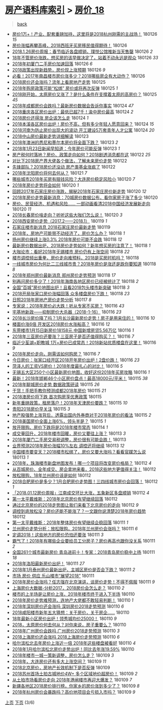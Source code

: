 [房产语料库索引](../../README.md)  > [房价_18](房价_18.md)
====
> [back](../README.md)

- [房价1万+！产业、配套重磅加持，这里将是2018杭州刚需的主战场！](http://jkwz.applinzi.com/ittc/7062991602815861777.html#%E6%88%BF%E4%BB%B71%E4%B8%87%2B%EF%BC%81%E4%BA%A7%E4%B8%9A%E3%80%81%E9%85%8D%E5%A5%97%E9%87%8D%E7%A3%85%E5%8A%A0%E6%8C%81%EF%BC%8C%E8%BF%99%E9%87%8C%E5%B0%86%E6%98%AF2018%E6%9D%AD%E5%B7%9E%E5%88%9A%E9%9C%80%E7%9A%84%E4%B8%BB%E6%88%98%E5%9C%BA%EF%BC%81) 180126 *15* 
- [房价涨幅再攀高峰，2018西班牙买房移民值得期待！](http://jkwz.applinzi.com/ittc/7062944832786269191.html#%E6%88%BF%E4%BB%B7%E6%B6%A8%E5%B9%85%E5%86%8D%E6%94%80%E9%AB%98%E5%B3%B0%EF%BC%8C2018%E8%A5%BF%E7%8F%AD%E7%89%99%E4%B9%B0%E6%88%BF%E7%A7%BB%E6%B0%91%E5%80%BC%E5%BE%97%E6%9C%9F%E5%BE%85%EF%BC%81) 180126  
- [2018.1.26房价周报：春节临近各盘顺销，璞悦公馆推新当天售罄](http://jkwz.applinzi.com/ittc/7062910975055758352.html#2018.1.26%E6%88%BF%E4%BB%B7%E5%91%A8%E6%8A%A5%EF%BC%9A%E6%98%A5%E8%8A%82%E4%B8%B4%E8%BF%91%E5%90%84%E7%9B%98%E9%A1%BA%E9%94%80%EF%BC%8C%E7%92%9E%E6%82%A6%E5%85%AC%E9%A6%86%E6%8E%A8%E6%96%B0%E5%BD%93%E5%A4%A9%E5%94%AE%E7%BD%84) 180126 *2* 
- [18年不管房价涨跌，想买房的该早做决定了，站着不动永远是观众](http://jkwz.applinzi.com/ittc/7061445667438724103.html#18%E5%B9%B4%E4%B8%8D%E7%AE%A1%E6%88%BF%E4%BB%B7%E6%B6%A8%E8%B7%8C%EF%BC%8C%E6%83%B3%E4%B9%B0%E6%88%BF%E7%9A%84%E8%AF%A5%E6%97%A9%E5%81%9A%E5%86%B3%E5%AE%9A%E4%BA%86%EF%BC%8C%E7%AB%99%E7%9D%80%E4%B8%8D%E5%8A%A8%E6%B0%B8%E8%BF%9C%E6%98%AF%E8%A7%82%E4%BC%97) 180126 *33* 
- [2018年初厦门二手房价加速回落](http://jkwz.applinzi.com/ittc/7062900673257931782.html#2018%E5%B9%B4%E5%88%9D%E5%8E%A6%E9%97%A8%E4%BA%8C%E6%89%8B%E6%88%BF%E4%BB%B7%E5%8A%A0%E9%80%9F%E5%9B%9E%E8%90%BD) 180126 *6* 
- [2018政策出现新趋势，房价现上涨预期](http://jkwz.applinzi.com/ittc/7062899934485808145.html#2018%E6%94%BF%E7%AD%96%E5%87%BA%E7%8E%B0%E6%96%B0%E8%B6%8B%E5%8A%BF%EF%BC%8C%E6%88%BF%E4%BB%B7%E7%8E%B0%E4%B8%8A%E6%B6%A8%E9%A2%84%E6%9C%9F) 180126 *9* 
- [必看！2017年南昌楼市房价涨多少？2018哪些房企有大动作？](http://jkwz.applinzi.com/ittc/7062893778170283025.html#%E5%BF%85%E7%9C%8B%EF%BC%812017%E5%B9%B4%E5%8D%97%E6%98%8C%E6%A5%BC%E5%B8%82%E6%88%BF%E4%BB%B7%E6%B6%A8%E5%A4%9A%E5%B0%91%EF%BC%9F2018%E5%93%AA%E4%BA%9B%E6%88%BF%E4%BC%81%E6%9C%89%E5%A4%A7%E5%8A%A8%E4%BD%9C%EF%BC%9F) 180126  
- [2018房价还会涨吗？流年上看房地产走势](http://jkwz.applinzi.com/ittc/7062475251663766534.html#2018%E6%88%BF%E4%BB%B7%E8%BF%98%E4%BC%9A%E6%B6%A8%E5%90%97%EF%BC%9F%E6%B5%81%E5%B9%B4%E4%B8%8A%E7%9C%8B%E6%88%BF%E5%9C%B0%E4%BA%A7%E8%B5%B0%E5%8A%BF) 180125  
- [2018年购房政策可能“松绑” 房价或将再次反弹](http://jkwz.applinzi.com/ittc/7062453606161056784.html#2018%E5%B9%B4%E8%B4%AD%E6%88%BF%E6%94%BF%E7%AD%96%E5%8F%AF%E8%83%BD%E2%80%9C%E6%9D%BE%E7%BB%91%E2%80%9D+%E6%88%BF%E4%BB%B7%E6%88%96%E5%B0%86%E5%86%8D%E6%AC%A1%E5%8F%8D%E5%BC%B9) 180125 *1* 
- [2018刚开始，太原房价又涨了？是什么条件在支撑着太原的高房价？](http://jkwz.applinzi.com/ittc/7062179913577006096.html#2018%E5%88%9A%E5%BC%80%E5%A7%8B%EF%BC%8C%E5%A4%AA%E5%8E%9F%E6%88%BF%E4%BB%B7%E5%8F%88%E6%B6%A8%E4%BA%86%EF%BC%9F%E6%98%AF%E4%BB%80%E4%B9%88%E6%9D%A1%E4%BB%B6%E5%9C%A8%E6%94%AF%E6%92%91%E7%9D%80%E5%A4%AA%E5%8E%9F%E7%9A%84%E9%AB%98%E6%88%BF%E4%BB%B7%EF%BC%9F) 180125 *45* 
- [2018年成都房价会跌吗？最新房价数据会告诉你事实](http://jkwz.applinzi.com/ittc/7062273399215096843.html#2018%E5%B9%B4%E6%88%90%E9%83%BD%E6%88%BF%E4%BB%B7%E4%BC%9A%E8%B7%8C%E5%90%97%EF%BC%9F%E6%9C%80%E6%96%B0%E6%88%BF%E4%BB%B7%E6%95%B0%E6%8D%AE%E4%BC%9A%E5%91%8A%E8%AF%89%E4%BD%A0%E4%BA%8B%E5%AE%9E) 180124 *47* 
- [2018重庆各区房价出炉：最低已超7千！渝中房价最高](http://jkwz.applinzi.com/ittc/7062228490231743504.html#2018%E9%87%8D%E5%BA%86%E5%90%84%E5%8C%BA%E6%88%BF%E4%BB%B7%E5%87%BA%E7%82%89%EF%BC%9A%E6%9C%80%E4%BD%8E%E5%B7%B2%E8%B6%857%E5%8D%83%EF%BC%81%E6%B8%9D%E4%B8%AD%E6%88%BF%E4%BB%B7%E6%9C%80%E9%AB%98) 180124 *2* 
- [2018房价还得涨 房企该怎么走](http://jkwz.applinzi.com/ittc/7062207516883026954.html#2018%E6%88%BF%E4%BB%B7%E8%BF%98%E5%BE%97%E6%B6%A8+%E6%88%BF%E4%BC%81%E8%AF%A5%E6%80%8E%E4%B9%88%E8%B5%B0) 180124 *1* 
- [2018本溪各区房价出炉！房价不高，但有多少年轻人愿意回来？](http://jkwz.applinzi.com/ittc/7062142468835771399.html#2018%E6%9C%AC%E6%BA%AA%E5%90%84%E5%8C%BA%E6%88%BF%E4%BB%B7%E5%87%BA%E7%82%89%EF%BC%81%E6%88%BF%E4%BB%B7%E4%B8%8D%E9%AB%98%EF%BC%8C%E4%BD%86%E6%9C%89%E5%A4%9A%E5%B0%91%E5%B9%B4%E8%BD%BB%E4%BA%BA%E6%84%BF%E6%84%8F%E5%9B%9E%E6%9D%A5%EF%BC%9F) 180124 *15* 
- [2018河南为防止房价出现大的波动 开工建设5万套青年人才公寓](http://jkwz.applinzi.com/ittc/7062106603820418059.html#2018%E6%B2%B3%E5%8D%97%E4%B8%BA%E9%98%B2%E6%AD%A2%E6%88%BF%E4%BB%B7%E5%87%BA%E7%8E%B0%E5%A4%A7%E7%9A%84%E6%B3%A2%E5%8A%A8+%E5%BC%80%E5%B7%A5%E5%BB%BA%E8%AE%BE5%E4%B8%87%E5%A5%97%E9%9D%92%E5%B9%B4%E4%BA%BA%E6%89%8D%E5%85%AC%E5%AF%93) 180124 *20* 
- [2018中山房价最新走势详细解读](http://jkwz.applinzi.com/ittc/7061890488422908939.html#2018%E4%B8%AD%E5%B1%B1%E6%88%BF%E4%BB%B7%E6%9C%80%E6%96%B0%E8%B5%B0%E5%8A%BF%E8%AF%A6%E7%BB%86%E8%A7%A3%E8%AF%BB) 180123  
- [2018年澳洲的悉尼和墨尔本房价将全面下跌？](http://jkwz.applinzi.com/ittc/7061851336117584907.html#2018%E5%B9%B4%E6%BE%B3%E6%B4%B2%E7%9A%84%E6%82%89%E5%B0%BC%E5%92%8C%E5%A2%A8%E5%B0%94%E6%9C%AC%E6%88%BF%E4%BB%B7%E5%B0%86%E5%85%A8%E9%9D%A2%E4%B8%8B%E8%B7%8C%EF%BC%9F) 180123 *2* 
- [2018年1月23日新闻早知道：今年房价可能反弹](http://jkwz.applinzi.com/ittc/7061720065760560139.html#2018%E5%B9%B41%E6%9C%8823%E6%97%A5%E6%96%B0%E9%97%BB%E6%97%A9%E7%9F%A5%E9%81%93%EF%BC%9A%E4%BB%8A%E5%B9%B4%E6%88%BF%E4%BB%B7%E5%8F%AF%E8%83%BD%E5%8F%8D%E5%BC%B9) 180123 *1* 
- [房产税何时落地？房价、政策走向如何？2018剧透消息都在这](http://jkwz.applinzi.com/ittc/7061438299116143627.html#%E6%88%BF%E4%BA%A7%E7%A8%8E%E4%BD%95%E6%97%B6%E8%90%BD%E5%9C%B0%EF%BC%9F%E6%88%BF%E4%BB%B7%E3%80%81%E6%94%BF%E7%AD%96%E8%B5%B0%E5%90%91%E5%A6%82%E4%BD%95%EF%BC%9F2018%E5%89%A7%E9%80%8F%E6%B6%88%E6%81%AF%E9%83%BD%E5%9C%A8%E8%BF%99) 180122 *25* 
- [对比下2018房产界大佬各个做法，了解未来房价走势](http://jkwz.applinzi.com/ittc/7061046568348550154.html#%E5%AF%B9%E6%AF%94%E4%B8%8B2018%E6%88%BF%E4%BA%A7%E7%95%8C%E5%A4%A7%E4%BD%AC%E5%90%84%E4%B8%AA%E5%81%9A%E6%B3%95%EF%BC%8C%E4%BA%86%E8%A7%A3%E6%9C%AA%E6%9D%A5%E6%88%BF%E4%BB%B7%E8%B5%B0%E5%8A%BF) 180122  
- [先锋部队？2018房价还没动 房产类基金涨疯了](http://jkwz.applinzi.com/ittc/7060325221632836625.html#%E5%85%88%E9%94%8B%E9%83%A8%E9%98%9F%EF%BC%9F2018%E6%88%BF%E4%BB%B7%E8%BF%98%E6%B2%A1%E5%8A%A8+%E6%88%BF%E4%BA%A7%E7%B1%BB%E5%9F%BA%E9%87%91%E6%B6%A8%E7%96%AF%E4%BA%86) 180122  
- [2018年沈阳房价将何去何从？](http://jkwz.applinzi.com/ittc/7061046979046409222.html#2018%E5%B9%B4%E6%B2%88%E9%98%B3%E6%88%BF%E4%BB%B7%E5%B0%86%E4%BD%95%E5%8E%BB%E4%BD%95%E4%BB%8E%EF%BC%9F) 180121 *7* 
- [哪些城市2018年买房有赔钱风险？大连房价稳定风险小](http://jkwz.applinzi.com/ittc/7060776161238320134.html#%E5%93%AA%E4%BA%9B%E5%9F%8E%E5%B8%822018%E5%B9%B4%E4%B9%B0%E6%88%BF%E6%9C%89%E8%B5%94%E9%92%B1%E9%A3%8E%E9%99%A9%EF%BC%9F%E5%A4%A7%E8%BF%9E%E6%88%BF%E4%BB%B7%E7%A8%B3%E5%AE%9A%E9%A3%8E%E9%99%A9%E5%B0%8F) 180120 *7* 
- [2018年房价走势将会如何](http://jkwz.applinzi.com/ittc/7060675882715186183.html#2018%E5%B9%B4%E6%88%BF%E4%BB%B7%E8%B5%B0%E5%8A%BF%E5%B0%86%E4%BC%9A%E5%A6%82%E4%BD%95) 180120 *1* 
- [回顾2017年石家庄房价涨跌，揭秘2018年石家庄房价新走势](http://jkwz.applinzi.com/ittc/7060668106953737232.html#%E5%9B%9E%E9%A1%BE2017%E5%B9%B4%E7%9F%B3%E5%AE%B6%E5%BA%84%E6%88%BF%E4%BB%B7%E6%B6%A8%E8%B7%8C%EF%BC%8C%E6%8F%AD%E7%A7%982018%E5%B9%B4%E7%9F%B3%E5%AE%B6%E5%BA%84%E6%88%BF%E4%BB%B7%E6%96%B0%E8%B5%B0%E5%8A%BF) 180120 *12* 
- [2018年房价走势最新消息：70城房价数据公布，看你家房子涨了多少](http://jkwz.applinzi.com/ittc/7060613018268730384.html#2018%E5%B9%B4%E6%88%BF%E4%BB%B7%E8%B5%B0%E5%8A%BF%E6%9C%80%E6%96%B0%E6%B6%88%E6%81%AF%EF%BC%9A70%E5%9F%8E%E6%88%BF%E4%BB%B7%E6%95%B0%E6%8D%AE%E5%85%AC%E5%B8%83%EF%BC%8C%E7%9C%8B%E4%BD%A0%E5%AE%B6%E6%88%BF%E5%AD%90%E6%B6%A8%E4%BA%86%E5%A4%9A%E5%B0%91) 180120  
- [房价、民营经济、机遇和风险…… 一部动画看清2018中国经济发展新走向](http://jkwz.applinzi.com/ittc/7060607229684614151.html#%E6%88%BF%E4%BB%B7%E3%80%81%E6%B0%91%E8%90%A5%E7%BB%8F%E6%B5%8E%E3%80%81%E6%9C%BA%E9%81%87%E5%92%8C%E9%A3%8E%E9%99%A9%E2%80%A6%E2%80%A6+%E4%B8%80%E9%83%A8%E5%8A%A8%E7%94%BB%E7%9C%8B%E6%B8%852018%E4%B8%AD%E5%9B%BD%E7%BB%8F%E6%B5%8E%E5%8F%91%E5%B1%95%E6%96%B0%E8%B5%B0%E5%90%91) 180120 *11* 
- [2018长春房价啥走向？听听这些大咖们怎么说！](http://jkwz.applinzi.com/ittc/7060444032814023690.html#2018%E9%95%BF%E6%98%A5%E6%88%BF%E4%BB%B7%E5%95%A5%E8%B5%B0%E5%90%91%EF%BC%9F%E5%90%AC%E5%90%AC%E8%BF%99%E4%BA%9B%E5%A4%A7%E5%92%96%E4%BB%AC%E6%80%8E%E4%B9%88%E8%AF%B4%EF%BC%81) 180120 *3* 
- [2018西安房价走势（2017.2——2018.1）](http://jkwz.applinzi.com/ittc/7059924431873246214.html#2018%E8%A5%BF%E5%AE%89%E6%88%BF%E4%BB%B7%E8%B5%B0%E5%8A%BF%EF%BC%882017.2%E2%80%94%E2%80%942018.1%EF%BC%89) 180119 *1* 
- [石家庄楼市新消息 2018石家庄房价最新走势](http://jkwz.applinzi.com/ittc/7060264080953050129.html#%E7%9F%B3%E5%AE%B6%E5%BA%84%E6%A5%BC%E5%B8%82%E6%96%B0%E6%B6%88%E6%81%AF+2018%E7%9F%B3%E5%AE%B6%E5%BA%84%E6%88%BF%E4%BB%B7%E6%9C%80%E6%96%B0%E8%B5%B0%E5%8A%BF) 180119  
- [2018年，房地产可能带不动经济了，房价怎么办？](http://jkwz.applinzi.com/ittc/7059984595104039946.html#2018%E5%B9%B4%EF%BC%8C%E6%88%BF%E5%9C%B0%E4%BA%A7%E5%8F%AF%E8%83%BD%E5%B8%A6%E4%B8%8D%E5%8A%A8%E7%BB%8F%E6%B5%8E%E4%BA%86%EF%BC%8C%E6%88%BF%E4%BB%B7%E6%80%8E%E4%B9%88%E5%8A%9E%EF%BC%9F) 180118 *1* 
- [扬州房价继续上涨0.3% 2018年房价可能不会跌](http://jkwz.applinzi.com/ittc/7059928551371834378.html#%E6%89%AC%E5%B7%9E%E6%88%BF%E4%BB%B7%E7%BB%A7%E7%BB%AD%E4%B8%8A%E6%B6%A80.3%25+2018%E5%B9%B4%E6%88%BF%E4%BB%B7%E5%8F%AF%E8%83%BD%E4%B8%8D%E4%BC%9A%E8%B7%8C) 180118 *12* 
- [最新房价数据出炉，2018房价走势如何？新年想买房的注意了！](http://jkwz.applinzi.com/ittc/7059928465254384657.html#%E6%9C%80%E6%96%B0%E6%88%BF%E4%BB%B7%E6%95%B0%E6%8D%AE%E5%87%BA%E7%82%89%EF%BC%8C2018%E6%88%BF%E4%BB%B7%E8%B5%B0%E5%8A%BF%E5%A6%82%E4%BD%95%EF%BC%9F%E6%96%B0%E5%B9%B4%E6%83%B3%E4%B9%B0%E6%88%BF%E7%9A%84%E6%B3%A8%E6%84%8F%E4%BA%86%EF%BC%81) 180118 *1* 
- [大咖论市：看好2018年无锡楼市 房价仍有上涨空间](http://jkwz.applinzi.com/ittc/7059924672496272390.html#%E5%A4%A7%E5%92%96%E8%AE%BA%E5%B8%82%EF%BC%9A%E7%9C%8B%E5%A5%BD2018%E5%B9%B4%E6%97%A0%E9%94%A1%E6%A5%BC%E5%B8%82+%E6%88%BF%E4%BB%B7%E4%BB%8D%E6%9C%89%E4%B8%8A%E6%B6%A8%E7%A9%BA%E9%97%B4) 180118 *22* 
- [楼市调控频出重拳，房价走向难预料，2018是买房时机吗？](http://jkwz.applinzi.com/ittc/7059919238276318218.html#%E6%A5%BC%E5%B8%82%E8%B0%83%E6%8E%A7%E9%A2%91%E5%87%BA%E9%87%8D%E6%8B%B3%EF%BC%8C%E6%88%BF%E4%BB%B7%E8%B5%B0%E5%90%91%E9%9A%BE%E9%A2%84%E6%96%99%EF%BC%8C2018%E6%98%AF%E4%B9%B0%E6%88%BF%E6%97%B6%E6%9C%BA%E5%90%97%EF%BC%9F) 180118  
- [一线城市房价为何比二三线城市贵？2018年房价是涨还是跌你要知道](http://jkwz.applinzi.com/ittc/7059918024134362129.html#%E4%B8%80%E7%BA%BF%E5%9F%8E%E5%B8%82%E6%88%BF%E4%BB%B7%E4%B8%BA%E4%BD%95%E6%AF%94%E4%BA%8C%E4%B8%89%E7%BA%BF%E5%9F%8E%E5%B8%82%E8%B4%B5%EF%BC%9F2018%E5%B9%B4%E6%88%BF%E4%BB%B7%E6%98%AF%E6%B6%A8%E8%BF%98%E6%98%AF%E8%B7%8C%E4%BD%A0%E8%A6%81%E7%9F%A5%E9%81%93) 180118 *8* 
- [2018年郑州房价最新消息 郑州房价走势预测](http://jkwz.applinzi.com/ittc/7059894413000442886.html#2018%E5%B9%B4%E9%83%91%E5%B7%9E%E6%88%BF%E4%BB%B7%E6%9C%80%E6%96%B0%E6%B6%88%E6%81%AF+%E9%83%91%E5%B7%9E%E6%88%BF%E4%BB%B7%E8%B5%B0%E5%8A%BF%E9%A2%84%E6%B5%8B) 180118 *17* 
- [别再问房价多少了！2018年海南各地区房价已经被统计了](http://jkwz.applinzi.com/ittc/7059877165380666375.html#%E5%88%AB%E5%86%8D%E9%97%AE%E6%88%BF%E4%BB%B7%E5%A4%9A%E5%B0%91%E4%BA%86%EF%BC%812018%E5%B9%B4%E6%B5%B7%E5%8D%97%E5%90%84%E5%9C%B0%E5%8C%BA%E6%88%BF%E4%BB%B7%E5%B7%B2%E7%BB%8F%E8%A2%AB%E7%BB%9F%E8%AE%A1%E4%BA%86) 180118 *2* 
- [全国“百城”房价地图出炉！且看2018包头楼市新突破](http://jkwz.applinzi.com/ittc/7059870119977550855.html#%E5%85%A8%E5%9B%BD%E2%80%9C%E7%99%BE%E5%9F%8E%E2%80%9D%E6%88%BF%E4%BB%B7%E5%9C%B0%E5%9B%BE%E5%87%BA%E7%82%89%EF%BC%81%E4%B8%94%E7%9C%8B2018%E5%8C%85%E5%A4%B4%E6%A5%BC%E5%B8%82%E6%96%B0%E7%AA%81%E7%A0%B4) 180118 *3* 
- [2018开局张家口房价涨幅回落 众多楼盘房价下跌！](http://jkwz.applinzi.com/ittc/7059839039417353223.html#2018%E5%BC%80%E5%B1%80%E5%BC%A0%E5%AE%B6%E5%8F%A3%E6%88%BF%E4%BB%B7%E6%B6%A8%E5%B9%85%E5%9B%9E%E8%90%BD+%E4%BC%97%E5%A4%9A%E6%A5%BC%E7%9B%98%E6%88%BF%E4%BB%B7%E4%B8%8B%E8%B7%8C%EF%BC%81) 180118 *23* 
- [日照2018年房地产房价走势分析](http://jkwz.applinzi.com/ittc/7059665951891391498.html#%E6%97%A5%E7%85%A72018%E5%B9%B4%E6%88%BF%E5%9C%B0%E4%BA%A7%E6%88%BF%E4%BB%B7%E8%B5%B0%E5%8A%BF%E5%88%86%E6%9E%90) 180117 *8* 
- [专家说：2018年房价必大跌！听从专家不买房？](http://jkwz.applinzi.com/ittc/7059276022438953990.html#%E4%B8%93%E5%AE%B6%E8%AF%B4%EF%BC%9A2018%E5%B9%B4%E6%88%BF%E4%BB%B7%E5%BF%85%E5%A4%A7%E8%B7%8C%EF%BC%81%E5%90%AC%E4%BB%8E%E4%B8%93%E5%AE%B6%E4%B8%8D%E4%B9%B0%E6%88%BF%EF%BC%9F) 180116 *43* 
- [宅基地新政——抑制房价大杀器（2018-1-16）](http://jkwz.applinzi.com/ittc/7059247062078456843.html#%E5%AE%85%E5%9F%BA%E5%9C%B0%E6%96%B0%E6%94%BF%E2%80%94%E2%80%94%E6%8A%91%E5%88%B6%E6%88%BF%E4%BB%B7%E5%A4%A7%E6%9D%80%E5%99%A8%EF%BC%882018-1-16%EF%BC%89) 180116 *23* 
- [2018长沙房价降了吗？1月长沙最新房价走势！房子是用来住的！](http://jkwz.applinzi.com/ittc/7059223940562420743.html#2018%E9%95%BF%E6%B2%99%E6%88%BF%E4%BB%B7%E9%99%8D%E4%BA%86%E5%90%97%EF%BC%9F1%E6%9C%88%E9%95%BF%E6%B2%99%E6%9C%80%E6%96%B0%E6%88%BF%E4%BB%B7%E8%B5%B0%E5%8A%BF%EF%BC%81%E6%88%BF%E5%AD%90%E6%98%AF%E7%94%A8%E6%9D%A5%E4%BD%8F%E7%9A%84%EF%BC%81) 180116 *10* 
- [楼面价涨6倍 开发区2018房价水涨船高？](http://jkwz.applinzi.com/ittc/7059211312997860359.html#%E6%A5%BC%E9%9D%A2%E4%BB%B7%E6%B6%A86%E5%80%8D+%E5%BC%80%E5%8F%91%E5%8C%BA2018%E6%88%BF%E4%BB%B7%E6%B0%B4%E6%B6%A8%E8%88%B9%E9%AB%98%EF%BC%9F) 180116 *12* 
- [东莞楼市1月15日新房价18158元 中国新增房贷5.56万亿](http://jkwz.applinzi.com/ittc/7059207126243607558.html#%E4%B8%9C%E8%8E%9E%E6%A5%BC%E5%B8%821%E6%9C%8815%E6%97%A5%E6%96%B0%E6%88%BF%E4%BB%B718158%E5%85%83+%E4%B8%AD%E5%9B%BD%E6%96%B0%E5%A2%9E%E6%88%BF%E8%B4%B75.56%E4%B8%87%E4%BA%BF) 180116 *1* 
- [2018年三亚房价还要涨？三亚房子是否还值得购买？！](http://jkwz.applinzi.com/ittc/7059134013124379658.html#2018%E5%B9%B4%E4%B8%89%E4%BA%9A%E6%88%BF%E4%BB%B7%E8%BF%98%E8%A6%81%E6%B6%A8%EF%BC%9F%E4%B8%89%E4%BA%9A%E6%88%BF%E5%AD%90%E6%98%AF%E5%90%A6%E8%BF%98%E5%80%BC%E5%BE%97%E8%B4%AD%E4%B9%B0%EF%BC%9F%EF%BC%81) 180116 *7* 
- [临近少荃湖+职教城 1万+房价已成常态！2018新站优质楼盘在这里！](http://jkwz.applinzi.com/ittc/7059114862142030864.html#%E4%B8%B4%E8%BF%91%E5%B0%91%E8%8D%83%E6%B9%96%2B%E8%81%8C%E6%95%99%E5%9F%8E+1%E4%B8%87%2B%E6%88%BF%E4%BB%B7%E5%B7%B2%E6%88%90%E5%B8%B8%E6%80%81%EF%BC%812018%E6%96%B0%E7%AB%99%E4%BC%98%E8%B4%A8%E6%A5%BC%E7%9B%98%E5%9C%A8%E8%BF%99%E9%87%8C%EF%BC%81) 180116 *9* 
- [2018年房价走向，刚需该如何购房？](http://jkwz.applinzi.com/ittc/7059111940754768906.html#2018%E5%B9%B4%E6%88%BF%E4%BB%B7%E8%B5%B0%E5%90%91%EF%BC%8C%E5%88%9A%E9%9C%80%E8%AF%A5%E5%A6%82%E4%BD%95%E8%B4%AD%E6%88%BF%EF%BC%9F) 180116 *7* 
- [今日房价：张家口经开区2018开年房价出炉！2盘价跌！](http://jkwz.applinzi.com/ittc/7059099202833875978.html#%E4%BB%8A%E6%97%A5%E6%88%BF%E4%BB%B7%EF%BC%9A%E5%BC%A0%E5%AE%B6%E5%8F%A3%E7%BB%8F%E5%BC%80%E5%8C%BA2018%E5%BC%80%E5%B9%B4%E6%88%BF%E4%BB%B7%E5%87%BA%E7%82%89%EF%BC%812%E7%9B%98%E4%BB%B7%E8%B7%8C%EF%BC%81) 180116 *23* 
- [菏泽人的工资VS房价！2018年度最扎心的对比！](http://jkwz.applinzi.com/ittc/7059093816831640592.html#%E8%8F%8F%E6%B3%BD%E4%BA%BA%E7%9A%84%E5%B7%A5%E8%B5%84VS%E6%88%BF%E4%BB%B7%EF%BC%812018%E5%B9%B4%E5%BA%A6%E6%9C%80%E6%89%8E%E5%BF%83%E7%9A%84%E5%AF%B9%E6%AF%94%EF%BC%81) 180116 *5* 
- [无锡五大区250个小区最新房价地图，收好这份2018年买房攻略](http://jkwz.applinzi.com/ittc/7058981445496734730.html#%E6%97%A0%E9%94%A1%E4%BA%94%E5%A4%A7%E5%8C%BA250%E4%B8%AA%E5%B0%8F%E5%8C%BA%E6%9C%80%E6%96%B0%E6%88%BF%E4%BB%B7%E5%9C%B0%E5%9B%BE%EF%BC%8C%E6%94%B6%E5%A5%BD%E8%BF%99%E4%BB%BD2018%E5%B9%B4%E4%B9%B0%E6%88%BF%E6%94%BB%E7%95%A5) 180116 *1* 
- [最新！2018年邯郸46个小区房价盘点！最高18000元/平米！](http://jkwz.applinzi.com/ittc/7058940512373834769.html#%E6%9C%80%E6%96%B0%EF%BC%812018%E5%B9%B4%E9%82%AF%E9%83%B846%E4%B8%AA%E5%B0%8F%E5%8C%BA%E6%88%BF%E4%BB%B7%E7%9B%98%E7%82%B9%EF%BC%81%E6%9C%80%E9%AB%9818000%E5%85%83%2F%E5%B9%B3%E7%B1%B3%EF%BC%81) 180115 *38* 
- [2018年聊城房价走势 数据政策研读](http://jkwz.applinzi.com/ittc/7058859824702292998.html#2018%E5%B9%B4%E8%81%8A%E5%9F%8E%E6%88%BF%E4%BB%B7%E8%B5%B0%E5%8A%BF+%E6%95%B0%E6%8D%AE%E6%94%BF%E7%AD%96%E7%A0%94%E8%AF%BB) 180115 *26* 
- [干货！手把手教你预测成都2018年房价](http://jkwz.applinzi.com/ittc/7058851678759945232.html#%E5%B9%B2%E8%B4%A7%EF%BC%81%E6%89%8B%E6%8A%8A%E6%89%8B%E6%95%99%E4%BD%A0%E9%A2%84%E6%B5%8B%E6%88%90%E9%83%BD2018%E5%B9%B4%E6%88%BF%E4%BB%B7) 180115 *21* 
- [2018澳房价将下跌 首次购房享优惠政策](http://jkwz.applinzi.com/ittc/7058850367247221767.html#2018%E6%BE%B3%E6%88%BF%E4%BB%B7%E5%B0%86%E4%B8%8B%E8%B7%8C+%E9%A6%96%E6%AC%A1%E8%B4%AD%E6%88%BF%E4%BA%AB%E4%BC%98%E6%83%A0%E6%94%BF%E7%AD%96) 180115  
- [新年重磅政策，租房落户！2018年天津房价要跌？](http://jkwz.applinzi.com/ittc/7058848295693059088.html#%E6%96%B0%E5%B9%B4%E9%87%8D%E7%A3%85%E6%94%BF%E7%AD%96%EF%BC%8C%E7%A7%9F%E6%88%BF%E8%90%BD%E6%88%B7%EF%BC%812018%E5%B9%B4%E5%A4%A9%E6%B4%A5%E6%88%BF%E4%BB%B7%E8%A6%81%E8%B7%8C%EF%BC%9F) 180115 *10* 
- [贵阳2018房价早关注](http://jkwz.applinzi.com/ittc/7058843547921286160.html#%E8%B4%B5%E9%98%B32018%E6%88%BF%E4%BB%B7%E6%97%A9%E5%85%B3%E6%B3%A8) 180115 *3* 
- [地产股强势上涨背后，透露出国内外券商对于2018年房价的看法](http://jkwz.applinzi.com/ittc/7058751273438807050.html#%E5%9C%B0%E4%BA%A7%E8%82%A1%E5%BC%BA%E5%8A%BF%E4%B8%8A%E6%B6%A8%E8%83%8C%E5%90%8E%EF%BC%8C%E9%80%8F%E9%9C%B2%E5%87%BA%E5%9B%BD%E5%86%85%E5%A4%96%E5%88%B8%E5%95%86%E5%AF%B9%E4%BA%8E2018%E5%B9%B4%E6%88%BF%E4%BB%B7%E7%9A%84%E7%9C%8B%E6%B3%95) 180115 *2* 
- [2018美国房价全面上涨6%，领头羊是？](http://jkwz.applinzi.com/ittc/7058743031929242641.html#2018%E7%BE%8E%E5%9B%BD%E6%88%BF%E4%BB%B7%E5%85%A8%E9%9D%A2%E4%B8%8A%E6%B6%A86%25%EF%BC%8C%E9%A2%86%E5%A4%B4%E7%BE%8A%E6%98%AF%EF%BC%9F) 180115 *1* 
- [放开限购、房价下跌将是2018年楼市常态](http://jkwz.applinzi.com/ittc/7058542057130296336.html#%E6%94%BE%E5%BC%80%E9%99%90%E8%B4%AD%E3%80%81%E6%88%BF%E4%BB%B7%E4%B8%8B%E8%B7%8C%E5%B0%86%E6%98%AF2018%E5%B9%B4%E6%A5%BC%E5%B8%82%E5%B8%B8%E6%80%81) 180114 *1* 
- [成交量回升，2018年楼市回暖，房价又要往上涨？](http://jkwz.applinzi.com/ittc/7058140621347226640.html#%E6%88%90%E4%BA%A4%E9%87%8F%E5%9B%9E%E5%8D%87%EF%BC%8C2018%E5%B9%B4%E6%A5%BC%E5%B8%82%E5%9B%9E%E6%9A%96%EF%BC%8C%E6%88%BF%E4%BB%B7%E5%8F%88%E8%A6%81%E5%BE%80%E4%B8%8A%E6%B6%A8%EF%BC%9F) 180113 *3* 
- [2018年厦门二手房交易税调整，房价很有可能会跌！](http://jkwz.applinzi.com/ittc/7058099786903716870.html#2018%E5%B9%B4%E5%8E%A6%E9%97%A8%E4%BA%8C%E6%89%8B%E6%88%BF%E4%BA%A4%E6%98%93%E7%A8%8E%E8%B0%83%E6%95%B4%EF%BC%8C%E6%88%BF%E4%BB%B7%E5%BE%88%E6%9C%89%E5%8F%AF%E8%83%BD%E4%BC%9A%E8%B7%8C%EF%BC%81) 180113  
- [业界预测2018年房价涨幅10%左右 调控还将继续](http://jkwz.applinzi.com/ittc/7058025915764704272.html#%E4%B8%9A%E7%95%8C%E9%A2%84%E6%B5%8B2018%E5%B9%B4%E6%88%BF%E4%BB%B7%E6%B6%A8%E5%B9%8510%25%E5%B7%A6%E5%8F%B3+%E8%B0%83%E6%8E%A7%E8%BF%98%E5%B0%86%E7%BB%A7%E7%BB%AD) 180113 *12* 
- [中国楼市要变天？2018楼市松绑了，房价又要大涨吗？看看官媒怎么说](http://jkwz.applinzi.com/ittc/7058022147107062800.html#%E4%B8%AD%E5%9B%BD%E6%A5%BC%E5%B8%82%E8%A6%81%E5%8F%98%E5%A4%A9%EF%BC%9F2018%E6%A5%BC%E5%B8%82%E6%9D%BE%E7%BB%91%E4%BA%86%EF%BC%8C%E6%88%BF%E4%BB%B7%E5%8F%88%E8%A6%81%E5%A4%A7%E6%B6%A8%E5%90%97%EF%BC%9F%E7%9C%8B%E7%9C%8B%E5%AE%98%E5%AA%92%E6%80%8E%E4%B9%88%E8%AF%B4) 180113 *1* 
- [2018年，珠海楼市新盘地图发布！哪一个项目将改变房价格局？](http://jkwz.applinzi.com/ittc/7057795721451799568.html#2018%E5%B9%B4%EF%BC%8C%E7%8F%A0%E6%B5%B7%E6%A5%BC%E5%B8%82%E6%96%B0%E7%9B%98%E5%9C%B0%E5%9B%BE%E5%8F%91%E5%B8%83%EF%BC%81%E5%93%AA%E4%B8%80%E4%B8%AA%E9%A1%B9%E7%9B%AE%E5%B0%86%E6%94%B9%E5%8F%98%E6%88%BF%E4%BB%B7%E6%A0%BC%E5%B1%80%EF%BC%9F) 180112 *4* 
- [从百城房价、全年成交、房企拿地来看，2018这些地方更值得关注！](http://jkwz.applinzi.com/ittc/7057750025017230343.html#%E4%BB%8E%E7%99%BE%E5%9F%8E%E6%88%BF%E4%BB%B7%E3%80%81%E5%85%A8%E5%B9%B4%E6%88%90%E4%BA%A4%E3%80%81%E6%88%BF%E4%BC%81%E6%8B%BF%E5%9C%B0%E6%9D%A5%E7%9C%8B%EF%BC%8C2018%E8%BF%99%E4%BA%9B%E5%9C%B0%E6%96%B9%E6%9B%B4%E5%80%BC%E5%BE%97%E5%85%B3%E6%B3%A8%EF%BC%81) 180112  
- [放松限购，18年兰州房价该是如何](http://jkwz.applinzi.com/ittc/7057655908102833158.html#%E6%94%BE%E6%9D%BE%E9%99%90%E8%B4%AD%EF%BC%8C18%E5%B9%B4%E5%85%B0%E5%B7%9E%E6%88%BF%E4%BB%B7%E8%AF%A5%E6%98%AF%E5%A6%82%E4%BD%95) 180112  
- [2018合肥房价是多少？1月合肥房价走势图！三四线城市房价会回落！](http://jkwz.applinzi.com/ittc/7057649197682000912.html#2018%E5%90%88%E8%82%A5%E6%88%BF%E4%BB%B7%E6%98%AF%E5%A4%9A%E5%B0%91%EF%BC%9F1%E6%9C%88%E5%90%88%E8%82%A5%E6%88%BF%E4%BB%B7%E8%B5%B0%E5%8A%BF%E5%9B%BE%EF%BC%81%E4%B8%89%E5%9B%9B%E7%BA%BF%E5%9F%8E%E5%B8%82%E6%88%BF%E4%BB%B7%E4%BC%9A%E5%9B%9E%E8%90%BD%EF%BC%81) 180112 *1* 
- [「2018.01.12房价周报」江南成交环比大涨，五象新区多盘顺销](http://jkwz.applinzi.com/ittc/7057646053761745937.html#%E3%80%8C2018.01.12%E6%88%BF%E4%BB%B7%E5%91%A8%E6%8A%A5%E3%80%8D%E6%B1%9F%E5%8D%97%E6%88%90%E4%BA%A4%E7%8E%AF%E6%AF%94%E5%A4%A7%E6%B6%A8%EF%BC%8C%E4%BA%94%E8%B1%A1%E6%96%B0%E5%8C%BA%E5%A4%9A%E7%9B%98%E9%A1%BA%E9%94%80) 180112 *4* 
- [第一太平戴维斯：2018年北京房价有望继续回落](http://jkwz.applinzi.com/ittc/7057378357027537937.html#%E7%AC%AC%E4%B8%80%E5%A4%AA%E5%B9%B3%E6%88%B4%E7%BB%B4%E6%96%AF%EF%BC%9A2018%E5%B9%B4%E5%8C%97%E4%BA%AC%E6%88%BF%E4%BB%B7%E6%9C%89%E6%9C%9B%E7%BB%A7%E7%BB%AD%E5%9B%9E%E8%90%BD) 180112  
- [通过北京房价的2018走势图让我们来看下北京房价的走向](http://jkwz.applinzi.com/ittc/7057627259249099786.html#%E9%80%9A%E8%BF%87%E5%8C%97%E4%BA%AC%E6%88%BF%E4%BB%B7%E7%9A%842018%E8%B5%B0%E5%8A%BF%E5%9B%BE%E8%AE%A9%E6%88%91%E4%BB%AC%E6%9D%A5%E7%9C%8B%E4%B8%8B%E5%8C%97%E4%BA%AC%E6%88%BF%E4%BB%B7%E7%9A%84%E8%B5%B0%E5%90%91) 180112 *9* 
- [调控到底放松没？房价还能不能涨了？一文跟你说清楚2018年房价趋势](http://jkwz.applinzi.com/ittc/7057493429515191306.html#%E8%B0%83%E6%8E%A7%E5%88%B0%E5%BA%95%E6%94%BE%E6%9D%BE%E6%B2%A1%EF%BC%9F%E6%88%BF%E4%BB%B7%E8%BF%98%E8%83%BD%E4%B8%8D%E8%83%BD%E6%B6%A8%E4%BA%86%EF%BC%9F%E4%B8%80%E6%96%87%E8%B7%9F%E4%BD%A0%E8%AF%B4%E6%B8%85%E6%A5%9A2018%E5%B9%B4%E6%88%BF%E4%BB%B7%E8%B6%8B%E5%8A%BF) 180112  
- [第一太平戴维斯：2018年整体房价有望继续企稳回落](http://jkwz.applinzi.com/ittc/7057380960956318736.html#%E7%AC%AC%E4%B8%80%E5%A4%AA%E5%B9%B3%E6%88%B4%E7%BB%B4%E6%96%AF%EF%BC%9A2018%E5%B9%B4%E6%95%B4%E4%BD%93%E6%88%BF%E4%BB%B7%E6%9C%89%E6%9C%9B%E7%BB%A7%E7%BB%AD%E4%BC%81%E7%A8%B3%E5%9B%9E%E8%90%BD) 180111 *1* 
- [兰州房价走势分析：放松限购，2018年兰州房价会涨吗？](http://jkwz.applinzi.com/ittc/7057345383905100810.html#%E5%85%B0%E5%B7%9E%E6%88%BF%E4%BB%B7%E8%B5%B0%E5%8A%BF%E5%88%86%E6%9E%90%EF%BC%9A%E6%94%BE%E6%9D%BE%E9%99%90%E8%B4%AD%EF%BC%8C2018%E5%B9%B4%E5%85%B0%E5%B7%9E%E6%88%BF%E4%BB%B7%E4%BC%9A%E6%B6%A8%E5%90%97%EF%BC%9F) 180111 *6* 
- [定调2018！这些地方的房价恐怕还要涨](http://jkwz.applinzi.com/ittc/7057341508875715601.html#%E5%AE%9A%E8%B0%832018%EF%BC%81%E8%BF%99%E4%BA%9B%E5%9C%B0%E6%96%B9%E7%9A%84%E6%88%BF%E4%BB%B7%E6%81%90%E6%80%95%E8%BF%98%E8%A6%81%E6%B6%A8) 180111 *3* 
- [霸气了！2018年有哪些企业要给员工分房子？房价再高也跟你没关系](http://jkwz.applinzi.com/ittc/7057326631981417489.html#%E9%9C%B8%E6%B0%94%E4%BA%86%EF%BC%812018%E5%B9%B4%E6%9C%89%E5%93%AA%E4%BA%9B%E4%BC%81%E4%B8%9A%E8%A6%81%E7%BB%99%E5%91%98%E5%B7%A5%E5%88%86%E6%88%BF%E5%AD%90%EF%BC%9F%E6%88%BF%E4%BB%B7%E5%86%8D%E9%AB%98%E4%B9%9F%E8%B7%9F%E4%BD%A0%E6%B2%A1%E5%85%B3%E7%B3%BB) 180111 *2* 
- [全国261个城市最新房价 青岛进前十！专家：2018青岛房价稳中上扬](http://jkwz.applinzi.com/ittc/7057323287833478154.html#%E5%85%A8%E5%9B%BD261%E4%B8%AA%E5%9F%8E%E5%B8%82%E6%9C%80%E6%96%B0%E6%88%BF%E4%BB%B7+%E9%9D%92%E5%B2%9B%E8%BF%9B%E5%89%8D%E5%8D%81%EF%BC%81%E4%B8%93%E5%AE%B6%EF%BC%9A2018%E9%9D%92%E5%B2%9B%E6%88%BF%E4%BB%B7%E7%A8%B3%E4%B8%AD%E4%B8%8A%E6%89%AC) 180111 *18* 
- [2018年洛阳最新房价出炉！](http://jkwz.applinzi.com/ittc/7057274311994246160.html#2018%E5%B9%B4%E6%B4%9B%E9%98%B3%E6%9C%80%E6%96%B0%E6%88%BF%E4%BB%B7%E5%87%BA%E7%82%89%EF%BC%81) 180111 *27* 
- [2018年1月泰州房价最新出炉，主城区房价是否会下跌？](http://jkwz.applinzi.com/ittc/7057249328089793546.html#2018%E5%B9%B41%E6%9C%88%E6%B3%B0%E5%B7%9E%E6%88%BF%E4%BB%B7%E6%9C%80%E6%96%B0%E5%87%BA%E7%82%89%EF%BC%8C%E4%B8%BB%E5%9F%8E%E5%8C%BA%E6%88%BF%E4%BB%B7%E6%98%AF%E5%90%A6%E4%BC%9A%E4%B8%8B%E8%B7%8C%EF%BC%9F) 180111 *2* 
- [市场 房价 供应 乐山楼市“展望2018”](http://jkwz.applinzi.com/ittc/7057237888247268358.html#%E5%B8%82%E5%9C%BA+%E6%88%BF%E4%BB%B7+%E4%BE%9B%E5%BA%94+%E4%B9%90%E5%B1%B1%E6%A5%BC%E5%B8%82%E2%80%9C%E5%B1%95%E6%9C%9B2018%E2%80%9D) 180111  
- [2018年房价会涨吗？任志强在北京演讲，谈房价走势！不得不佩服](http://jkwz.applinzi.com/ittc/7057006406329172998.html#2018%E5%B9%B4%E6%88%BF%E4%BB%B7%E4%BC%9A%E6%B6%A8%E5%90%97%EF%BC%9F%E4%BB%BB%E5%BF%97%E5%BC%BA%E5%9C%A8%E5%8C%97%E4%BA%AC%E6%BC%94%E8%AE%B2%EF%BC%8C%E8%B0%88%E6%88%BF%E4%BB%B7%E8%B5%B0%E5%8A%BF%EF%BC%81%E4%B8%8D%E5%BE%97%E4%B8%8D%E4%BD%A9%E6%9C%8D) 180111 *9* 
- [上海房价大数据-分析2017，2018房价会怎么走？](http://jkwz.applinzi.com/ittc/7057071029648622609.html#%E4%B8%8A%E6%B5%B7%E6%88%BF%E4%BB%B7%E5%A4%A7%E6%95%B0%E6%8D%AE-%E5%88%86%E6%9E%902017%EF%BC%8C2018%E6%88%BF%E4%BB%B7%E4%BC%9A%E6%80%8E%E4%B9%88%E8%B5%B0%EF%BC%9F) 180110 *2* 
- [楼市的上半场是让房价上涨，2018年楼市终于进入下半场](http://jkwz.applinzi.com/ittc/7057063163025949713.html#%E6%A5%BC%E5%B8%82%E7%9A%84%E4%B8%8A%E5%8D%8A%E5%9C%BA%E6%98%AF%E8%AE%A9%E6%88%BF%E4%BB%B7%E4%B8%8A%E6%B6%A8%EF%BC%8C2018%E5%B9%B4%E6%A5%BC%E5%B8%82%E7%BB%88%E4%BA%8E%E8%BF%9B%E5%85%A5%E4%B8%8B%E5%8D%8A%E5%9C%BA) 180110  
- [2018年房价走势难预测，连地产大佬都不敢轻易判断！](http://jkwz.applinzi.com/ittc/7057010616529585158.html#2018%E5%B9%B4%E6%88%BF%E4%BB%B7%E8%B5%B0%E5%8A%BF%E9%9A%BE%E9%A2%84%E6%B5%8B%EF%BC%8C%E8%BF%9E%E5%9C%B0%E4%BA%A7%E5%A4%A7%E4%BD%AC%E9%83%BD%E4%B8%8D%E6%95%A2%E8%BD%BB%E6%98%93%E5%88%A4%E6%96%AD%EF%BC%81) 180110 *1* 
- [2018年深圳房价还会涨吗 深圳房价2018走势预测](http://jkwz.applinzi.com/ittc/7057001703440647174.html#2018%E5%B9%B4%E6%B7%B1%E5%9C%B3%E6%88%BF%E4%BB%B7%E8%BF%98%E4%BC%9A%E6%B6%A8%E5%90%97+%E6%B7%B1%E5%9C%B3%E6%88%BF%E4%BB%B72018%E8%B5%B0%E5%8A%BF%E9%A2%84%E6%B5%8B) 180110 *6* 
- [2018咸阳楼市新年五大猜想：关于房价，关于房企……](http://jkwz.applinzi.com/ittc/7057000622568506379.html#2018%E5%92%B8%E9%98%B3%E6%A5%BC%E5%B8%82%E6%96%B0%E5%B9%B4%E4%BA%94%E5%A4%A7%E7%8C%9C%E6%83%B3%EF%BC%9A%E5%85%B3%E4%BA%8E%E6%88%BF%E4%BB%B7%EF%BC%8C%E5%85%B3%E4%BA%8E%E6%88%BF%E4%BC%81%E2%80%A6%E2%80%A6) 180110  
- [18年最新小区房价出炉！领秀城均价25000！](http://jkwz.applinzi.com/ittc/7056949045472265222.html#18%E5%B9%B4%E6%9C%80%E6%96%B0%E5%B0%8F%E5%8C%BA%E6%88%BF%E4%BB%B7%E5%87%BA%E7%82%89%EF%BC%81%E9%A2%86%E7%A7%80%E5%9F%8E%E5%9D%87%E4%BB%B725000%EF%BC%81) 180110 *9* 
- [2018，太原房价何去何从？对你来说，房子重要么？](http://jkwz.applinzi.com/ittc/7056990311551599622.html#2018%EF%BC%8C%E5%A4%AA%E5%8E%9F%E6%88%BF%E4%BB%B7%E4%BD%95%E5%8E%BB%E4%BD%95%E4%BB%8E%EF%BC%9F%E5%AF%B9%E4%BD%A0%E6%9D%A5%E8%AF%B4%EF%BC%8C%E6%88%BF%E5%AD%90%E9%87%8D%E8%A6%81%E4%B9%88%EF%BC%9F) 180110  
- [2018年广州房价会跌吗 广州房价2018走势预测](http://jkwz.applinzi.com/ittc/7056979836323496971.html#2018%E5%B9%B4%E5%B9%BF%E5%B7%9E%E6%88%BF%E4%BB%B7%E4%BC%9A%E8%B7%8C%E5%90%97+%E5%B9%BF%E5%B7%9E%E6%88%BF%E4%BB%B72018%E8%B5%B0%E5%8A%BF%E9%A2%84%E6%B5%8B) 180110 *3* 
- [2018上海房价还会涨吗 2018上海房价走势预测](http://jkwz.applinzi.com/ittc/7056961451527242768.html#2018%E4%B8%8A%E6%B5%B7%E6%88%BF%E4%BB%B7%E8%BF%98%E4%BC%9A%E6%B6%A8%E5%90%97+2018%E4%B8%8A%E6%B5%B7%E6%88%BF%E4%BB%B7%E8%B5%B0%E5%8A%BF%E9%A2%84%E6%B5%8B) 180110 *6* 
- [哈尔滨松北去年房价上涨近一倍 2018年这些楼盘被看好](http://jkwz.applinzi.com/ittc/7056911218822874128.html#%E5%93%88%E5%B0%94%E6%BB%A8%E6%9D%BE%E5%8C%97%E5%8E%BB%E5%B9%B4%E6%88%BF%E4%BB%B7%E4%B8%8A%E6%B6%A8%E8%BF%91%E4%B8%80%E5%80%8D+2018%E5%B9%B4%E8%BF%99%E4%BA%9B%E6%A5%BC%E7%9B%98%E8%A2%AB%E7%9C%8B%E5%A5%BD) 180110 *4* 
- [2018年1月哈尔滨松北房价走势出炉！同比去年涨19.59%](http://jkwz.applinzi.com/ittc/7056852977577362443.html#2018%E5%B9%B41%E6%9C%88%E5%93%88%E5%B0%94%E6%BB%A8%E6%9D%BE%E5%8C%97%E6%88%BF%E4%BB%B7%E8%B5%B0%E5%8A%BF%E5%87%BA%E7%82%89%EF%BC%81%E5%90%8C%E6%AF%94%E5%8E%BB%E5%B9%B4%E6%B6%A819.59%25) 180110  
- [2018年楼市一城一策新调整，房价怎么走？](http://jkwz.applinzi.com/ittc/7056730206532797450.html#2018%E5%B9%B4%E6%A5%BC%E5%B8%82%E4%B8%80%E5%9F%8E%E4%B8%80%E7%AD%96%E6%96%B0%E8%B0%83%E6%95%B4%EF%BC%8C%E6%88%BF%E4%BB%B7%E6%80%8E%E4%B9%88%E8%B5%B0%EF%BC%9F) 180109 *3* 
- [2018年，大连房价还有多大上涨空间？](http://jkwz.applinzi.com/ittc/7056672282653492235.html#2018%E5%B9%B4%EF%BC%8C%E5%A4%A7%E8%BF%9E%E6%88%BF%E4%BB%B7%E8%BF%98%E6%9C%89%E5%A4%9A%E5%A4%A7%E4%B8%8A%E6%B6%A8%E7%A9%BA%E9%97%B4%EF%BC%9F) 180109 *11* 
- [2018北京房价，房地产长效机制下是否反弹](http://jkwz.applinzi.com/ittc/7056636676959372298.html#2018%E5%8C%97%E4%BA%AC%E6%88%BF%E4%BB%B7%EF%BC%8C%E6%88%BF%E5%9C%B0%E4%BA%A7%E9%95%BF%E6%95%88%E6%9C%BA%E5%88%B6%E4%B8%8B%E6%98%AF%E5%90%A6%E5%8F%8D%E5%BC%B9) 180109  
- [2018苏州首场土拍古城地价4W+ 多个区域地价超房价！](http://jkwz.applinzi.com/ittc/7056636337359160326.html#2018%E8%8B%8F%E5%B7%9E%E9%A6%96%E5%9C%BA%E5%9C%9F%E6%8B%8D%E5%8F%A4%E5%9F%8E%E5%9C%B0%E4%BB%B74W%2B+%E5%A4%9A%E4%B8%AA%E5%8C%BA%E5%9F%9F%E5%9C%B0%E4%BB%B7%E8%B6%85%E6%88%BF%E4%BB%B7%EF%BC%81) 180109 *2* 
- [从土拍市场看房价走向 2018年港闸楼市再迎大爆发？](http://jkwz.applinzi.com/ittc/7056628668590195722.html#%E4%BB%8E%E5%9C%9F%E6%8B%8D%E5%B8%82%E5%9C%BA%E7%9C%8B%E6%88%BF%E4%BB%B7%E8%B5%B0%E5%90%91+2018%E5%B9%B4%E6%B8%AF%E9%97%B8%E6%A5%BC%E5%B8%82%E5%86%8D%E8%BF%8E%E5%A4%A7%E7%88%86%E5%8F%91%EF%BC%9F) 180109 *7* 
- [新疆各地区2018房价排行榜，你家乡的房价涨到多少了？](http://jkwz.applinzi.com/ittc/7056621119560221706.html#%E6%96%B0%E7%96%86%E5%90%84%E5%9C%B0%E5%8C%BA2018%E6%88%BF%E4%BB%B7%E6%8E%92%E8%A1%8C%E6%A6%9C%EF%BC%8C%E4%BD%A0%E5%AE%B6%E4%B9%A1%E7%9A%84%E6%88%BF%E4%BB%B7%E6%B6%A8%E5%88%B0%E5%A4%9A%E5%B0%91%E4%BA%86%EF%BC%9F) 180109 *8* 
- [2018年杭州房价会暴跌吗？高价地项目会亏损入市吗？](http://jkwz.applinzi.com/ittc/7056608805377278992.html#2018%E5%B9%B4%E6%9D%AD%E5%B7%9E%E6%88%BF%E4%BB%B7%E4%BC%9A%E6%9A%B4%E8%B7%8C%E5%90%97%EF%BC%9F%E9%AB%98%E4%BB%B7%E5%9C%B0%E9%A1%B9%E7%9B%AE%E4%BC%9A%E4%BA%8F%E6%8D%9F%E5%85%A5%E5%B8%82%E5%90%97%EF%BC%9F) 180109 *9* 


 [上页](房价_184.md) [下页](房价_182.md)          (3/6)